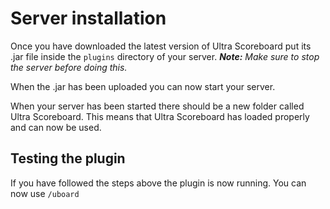 # Server installation
Once you have downloaded the latest version of Ultra Scoreboard put its .jar file inside the `plugins` directory of your server.
***Note:*** *Make sure to stop the server before doing this.*
<br>

When the .jar has been uploaded you can now start your server.
<br>

When your server has been started there should be a new folder called Ultra Scoreboard. This means that Ultra Scoreboard has loaded properly and can now be used.
<br>

## Testing the plugin
If you have followed the steps above the plugin is now running. You can now use `/uboard`
